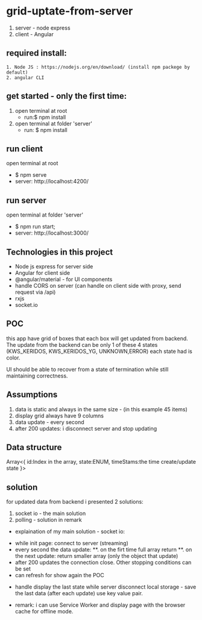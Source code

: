 # grid-uptate-from-server

1. server - node express
2. client - Angular

## required install:

    1. Node JS : https://nodejs.org/en/download/ (install npm packege by default)
    2. angular CLI

## get started - only the first time:

1. open terminal at root
   - run:$ npm install
2. open terminal at folder 'server'
   - run: $ npm install

## run client

open terminal at root

- $ npm serve
- server: http://localhost:4200/

## run server

open terminal at folder 'server'

- $ npm run start;
- server: http://localhost:3000/

## Technologies in this project

- Node js express for server side
- Angular for client side
- @angular/material - for UI components
- handle CORS on server (can handle on client side with proxy, send request via /api)
- rxjs
- socket.io

## POC

this app have grid of boxes that each box will get updated from backend.
The update from the backend can be only 1 of these 4 states (KWS_KERIDOS,
KWS_KERIDOS_YG, UNKNOWN,ERROR) each state had is color.

UI should be able to recover from a state of termination while still maintaining
correctness.

## Assumptions

1. data is static and always in the same size - (in this example 45 items)
2. display grid always have 9 columns
3. data update - every second
4. after 200 updates: i disconnect server and stop updating

## Data structure

Array<{
id:Index in the array,
state:ENUM,
timeStams:the time create/update state
}>

## solution

for updated data from backend i presented 2 solutions:

1. socket io - the main solution
2. polling - solution in remark

- explaination of my main solution - socket io:

* while init page: connect to server (streaming)
* every second the data update:
  **. on the firt time full array return
  **. on the next update: return smaller array (only the object that update)
* after 200 updates the connection close. Other stopping conditions can be set
* can refresh for show again the POC

- handle display the last state while server disconnect
  local storage - save the last data (after each update) use key value pair.

- remark: i can use Service Worker and display page with the browser cache for offline mode.
